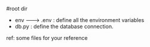 #root dir

- env ---> .env : define all the environment variables
- db.py : define the database connection. 


ref: some files for your reference

